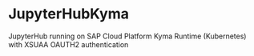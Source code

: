 # JupyterHubKyma
JupyterHub running on SAP Cloud Platform Kyma Runtime (Kubernetes) with XSUAA OAUTH2 authentication
